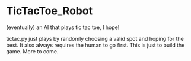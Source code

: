 # TicTacToe_Robot
(eventually) an AI that plays tic tac toe, I hope!

tictac.py just plays by randomly choosing a valid spot and hoping for the best. It also always requires the human to go first. This is just to build the game. More to come.
